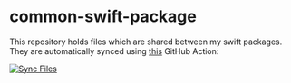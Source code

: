 # common-swift-package

This repository holds files which are shared between my swift packages. They are automatically synced using [this](https://github.com/BetaHuhn/repo-file-sync-action) GitHub Action:

[![Sync Files](https://github.com/Nef10/common-swift-package/actions/workflows/sync.yml/badge.svg)](https://github.com/Nef10/common-swift-package/actions/workflows/sync.yml)
